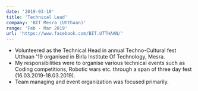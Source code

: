 ```yaml
---
date: '2019-03-10'
title: 'Technical Lead'
company: 'BIT Mesra (Utthaan)'
range: 'Feb - Mar 2019'
url: 'https://www.facebook.com/BIT.UTTHAAN/'
---
```


- Volunteered as the Technical Head in annual Techno-Cultural fest Utthaan '19 organised in Birla Institute Of Technology, Mesra.
- My responsibilities were to organise various technical events such as Coding competitions, Robotic wars etc. through a span of three day fest (16.03.2019-18.03.2019).
- Team managing and event organization was focused primarily.
